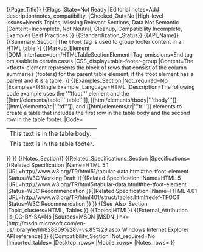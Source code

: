 {{Page_Title}}
{{Flags
|State=Not Ready
|Editorial notes=Add description/notes, compatibility.
|Checked_Out=No
|High-level issues=Needs Topics, Missing Relevant Sections, Data Not Semantic
|Content=Incomplete, Not Neutral, Cleanup, Compatibility Incomplete, Examples Best Practices
}}
{{Standardization_Status}}
{{API_Name}}
{{Summary_Section|The <code>tfoot</code> tag is used to group footer content in an HTML table.}}
{{Markup_Element
|DOM_interface=dom/HTMLTableSectionElement
|Tag_omissions=End tag omissable in certain cases
|CSS_display=table-footer-group
|Content=The &lt;tfoot&gt; element represents the block of rows that consist of the column summaries (footers) for the parent table element, if the tfoot element has a parent and it is a table.
}}
{{Examples_Section
|Not_required=No
|Examples={{Single Example
|Language=HTML
|Description=The following code example uses the '''tfoot''' element and the [[html/elements/table|'''table''']], [[html/elements/tbody|'''tbody''']], [[html/elements/td|'''td''']], and [[html/elements/tr|'''tr''']] elements to create a table that includes the first row in the table body and the second row in the table footer.
|Code=<nowiki><table>
<tbody>
  <tr>
    <td>
     This text is in the table body.
    </td>
  </tr>
</tbody>
<tfoot>
  <tr>
    <td>
       This text is in the table footer.
    </td>
  </tr>
</tfoot>
</table></nowiki>
}}
}}
{{Notes_Section}}
{{Related_Specifications_Section
|Specifications={{Related Specification
|Name=HTML 5.1
|URL=http://www.w3.org/TR/html51/tabular-data.html#the-tfoot-element
|Status=W3C Working Draft
}}{{Related Specification
|Name=HTML 5
|URL=http://www.w3.org/TR/html5/tabular-data.html#the-tfoot-element
|Status=W3C Recommendation
}}{{Related Specification
|Name=HTML 4.01
|URL=http://www.w3.org/TR/html401/struct/tables.html#edef-TFOOT
|Status=W3C Recommendation
}}
}}
{{See_Also_Section
|Topic_clusters=HTML, Tables
}}
{{Topics|HTML}}
{{External_Attribution
|Is_CC-BY-SA=No
|Sources=MSDN
|MSDN_link=[http://msdn.microsoft.com/en-us/library/ie/hh828809%28v=vs.85%29.aspx Windows Internet Explorer API reference]
}}
{{Compatibility_Section
|Not_required=No
|Imported_tables=
|Desktop_rows=
|Mobile_rows=
|Notes_rows=
}}